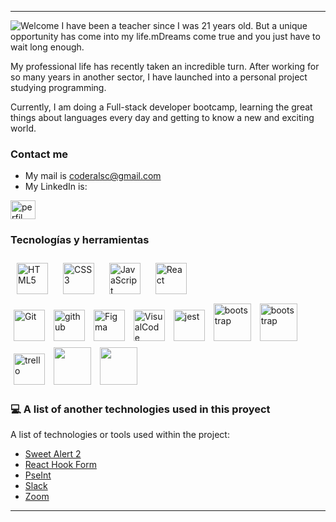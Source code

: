 
_____________________________________
![Welcome](Gif/mypresentation.gif )
I have been a teacher since I was 21 years old. But a unique opportunity has come into my life.mDreams come true and you just have to wait long enough.

My professional life has recently taken an incredible turn. After working for so many years in another sector, I have launched into a personal project studying programming.

Currently, I am doing a Full-stack developer bootcamp, learning the great things about languages ​​every day and getting to know a new and exciting world.

### Contact me
- My mail is coderalsc@gmail.com
- My LinkedIn is: <p align="center"><a href="https://www.linkedin.com/in/ana-luc%C3%ADa-silva-c%C3%B3rdoba-a11472249/" target="blank" height="30" width="40"></p>

<a href="https://www.linkedin.com/in/ana-luc%C3%ADa-silva-c%C3%B3rdoba-a11472249/" target="blank"><img align="" src="https://raw.githubusercontent.com/rahuldkjain/github-profile-readme-generator/master/src/images/icons/Social/linked-in-alt.svg" alt="perfil Ana lucía" height="30" width="40" /></a>
</p>

###  Tecnologías y herramientas
<div align=""> 


<img style="margin: 10px" src="https://profilinator.rishav.dev/skills-assets/html5-original-wordmark.svg" alt="HTML5" height="50" />  
<img style="margin: 10px" src="https://profilinator.rishav.dev/skills-assets/css3-original-wordmark.svg" alt="CSS3" height="50" />  
<img style="margin: 10px" src="https://profilinator.rishav.dev/skills-assets/javascript-original.svg" alt="JavaScript" height="50" />
<img style="margin: 10px" src="https://profilinator.rishav.dev/skills-assets/react-original-wordmark.svg" alt="React" height="50" />  
</div></td><td valign="top" width="33%">
<div align="">  
<img style="margin: 5px" src="https://profilinator.rishav.dev/skills-assets/git-scm-icon.svg" alt="Git" height="50" />
 <img src="https://cdn-icons-png.flaticon.com/512/25/25231.png" alt="github" style="margin: 5px"width="50" heigth="50"/>
<img style="margin: 5px" src="https://profilinator.rishav.dev/skills-assets/figma-icon.svg" alt="Figma" height="50" />
<img style="margin: 5px" src="https://upload.wikimedia.org/wikipedia/commons/thumb/9/9a/Visual_Studio_Code_1.35_icon.svg/512px-Visual_Studio_Code_1.35_icon.svg.png" alt="VisualCode" style="margin: 5px" height="50" />
<img src="https://github.com/EqualWaveStudio/soundwave/assets/131855670/465e872f-6242-48b4-964c-7f5c3e749685" alt="jest"style="margin: 5px" width="50" height="50"/>
<img src="https://img.uxwing.com/wp-content/themes/uxwing/download/brands-social-media/bootstrap-5-logo-icon.svg" alt="bootstrap" style="margin: 5px"width="60" heigth="60"/> 
<img src="https://upload.wikimedia.org/wikipedia/commons/thumb/d/d5/Tailwind_CSS_Logo.svg/600px-Tailwind_CSS_Logo.svg.png" alt="bootstrap" style="margin: 5px"width="60" heigth="60"/> 
<img src="https://w7.pngwing.com/pngs/115/721/png-transparent-trello-social-icons-icon.png" alt="trello" style="margin: 5px" width="50" heigth="50"/>
 <img src="https://1000marcas.net/wp-content/uploads/2020/01/logo-Canva.png" style="margin: 5px"width="60" heigth="60"/>
 <img src="https://www.nicepng.com/png/detail/230-2304483_moodle-logo-moodle.png" style="margin: 5px" width="60" heigth="60"/>
 </div></td><td valign="top" width="33%">

### 💻 A list of another technologies used in this proyect

A list of technologies or tools used within the project:
* [Sweet Alert 2](https://sweetalert2.github.io/)
* [React Hook Form](https://react-hook-form.com/)
* [PseInt](https://pseint.sourceforge.net/)
*  [Slack](https://slack.com/intl/es-es)
*  [Zoom](https://zoom.us/es)

____________________________________________

